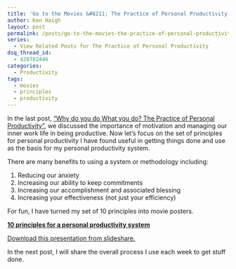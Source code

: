 ```yaml
---
title: 'Go to the Movies &#8211; The Practice of Personal Productivity'
author: Ken Haigh
layout: post
permalink: /posts/go-to-the-movies-the-practice-of-personal-productivity/
series:
  - View Related Posts for The Practice of Personal Productivity
dsq_thread_id:
  - 420782446
categories:
  - Productivity
tags:
  - movies
  - principles
  - productivity
---
```

In the last post, [&#8220;Why do you do What you do? The Practice of Personal Productivity&#8221;][1], we discussed the importance of motivation and managing our inner work life in being productive. Now let&#8217;s focus on the set of principles for personal productivity I have found useful in getting things done and use as the basis for my personal productivity system.

There are many benefits to using a system or methodology including:

1.  Reducing our anxiety
2.  Increasing our ability to keep commitments
3.  Increasing our accomplishment and associated blessing
4.  Increasing your effectiveness (not just your efficiency)

For fun, I have turned my set of 10 principles into movie posters.

<strong><a href="http://www.slideshare.net/kenhaigh/10-principles-for-a-personal-productivity-system" title="10 principles for a personal productivity system" target="_blank">10 principles for a personal productivity system</a></strong>

[Download this presentation from slideshare.][2]

In the next post, I will share the overall process I use each week to get stuff done.

<!-- Start Shareaholic Recommendations Automatic -->

<!-- End Shareaholic Recommendations Automatic -->

 [1]: /posts/why-do-you-do-what-you-do-the-practice-of-personal-productivity/ "Why do you do What you do? The Practice of Personal Productivity"
 [2]: http://www.slideshare.net/kenhaigh/10-principles-for-a-personal-productivity-system/download

